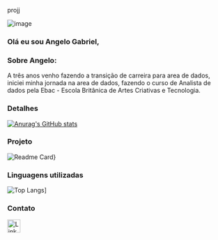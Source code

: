 projj

![image](https://github.com/angelo612/angelo612/assets/73260926/147969db-1772-4c51-8868-98e148055a64)
### Olá eu sou Angelo Gabriel,
### Sobre Angelo:

A três anos venho fazendo a transição de carreira para area de dados, iniciei minha jornada na area de dados, fazendo o curso de Analista de dados
pela Ebac - Escola Britânica de Artes Criativas e Tecnologia.

### Detalhes

[![Anurag's GitHub stats](https://github-readme-stats.vercel.app/api?username=angelo612&show_icons=true&theme=dark)](https://github.com/anuraghazra/github-readme-stats)


### Projeto
![Readme Card](https://github-readme-stats.vercel.app/api/pin/?username=angelo612&repo=JornadaDev&theme=dark)}

### Linguagens utilizadas

![Top Langs](https://github-readme-stats.vercel.app/api/top-langs/?username=angelo612&layout=compact)]


### Contato

[<img src='https://img.shields.io/badge/LinkedIn-0077B5?style=for-the-badge&logo-linkedin&logoColor=white' alt='Linkedin' height='30'>](https://www.linkedin.com/in/angelo-g/)
